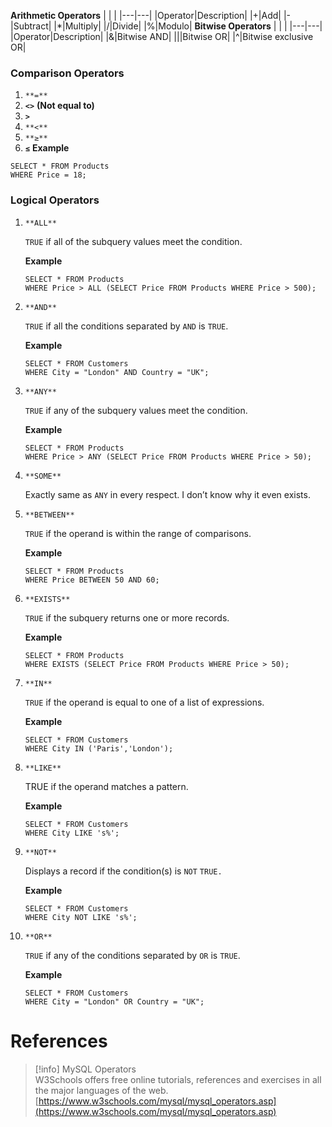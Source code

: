 **Arithmetic Operators**
|   |   |
|---|---|
|Operator|Description|
|+|Add|
|-|Subtract|
|*|Multiply|
|/|Divide|
|%|Modulo|
**Bitwise Operators**
|   |   |
|---|---|
|Operator|Description|
|&|Bitwise AND|
|\||Bitwise OR|
|^|Bitwise exclusive OR|
### Comparison Operators
1. `**=**`
2. **`<>`** **(Not equal to)**
3. **`>`**
4. `**<**`
5. `**≥**`
6. **`≤`**
**Example**
```
SELECT * FROM Products
WHERE Price = 18;
```
### Logical Operators
1. `**ALL**`
    
    `TRUE` if all of the subquery values meet the condition.
    
    **Example**
    
    ```
    SELECT * FROM Products
    WHERE Price > ALL (SELECT Price FROM Products WHERE Price > 500);
    ```
    
2. `**AND**`
    
    `TRUE` if all the conditions separated by `AND` is `TRUE`.
    
    **Example**
    
    ```
    SELECT * FROM Customers
    WHERE City = "London" AND Country = "UK";
    ```
    
3. `**ANY**`
    
    `TRUE` if any of the subquery values meet the condition.
    
    **Example**
    
    ```
    SELECT * FROM Products
    WHERE Price > ANY (SELECT Price FROM Products WHERE Price > 50);
    ```
    
4. `**SOME**`
    
    Exactly same as `ANY` in every respect. I don’t know why it even exists.
    
5. `**BETWEEN**`
    
    `TRUE` if the operand is within the range of comparisons.
    
    **Example**
    
    ```
    SELECT * FROM Products
    WHERE Price BETWEEN 50 AND 60;
    ```
    
6. `**EXISTS**`
    
    `TRUE` if the subquery returns one or more records.
    
    **Example**
    
    ```
    SELECT * FROM Products
    WHERE EXISTS (SELECT Price FROM Products WHERE Price > 50);
    ```
    
7. `**IN**`
    
    `TRUE` if the operand is equal to one of a list of expressions.
    
    **Example**
    
    ```
    SELECT * FROM Customers
    WHERE City IN ('Paris','London');
    ```
    
8. `**LIKE**`
    
    TRUE if the operand matches a pattern.
    
    **Example**
    
    ```
    SELECT * FROM Customers
    WHERE City LIKE 's%';
    ```
    
9. `**NOT**`
    
    Displays a record if the condition(s) is `NOT` `TRUE.`
    
    **Example**
    
    ```
    SELECT * FROM Customers
    WHERE City NOT LIKE 's%';
    ```
    
10. `**OR**`
    
    `TRUE` if any of the conditions separated by `OR` is `TRUE`.
    
    **Example**
    
    ```
    SELECT * FROM Customers
    WHERE City = "London" OR Country = "UK";
    ```
    
# References

> [!info] MySQL Operators  
> W3Schools offers free online tutorials, references and exercises in all the major languages of the web.  
> [https://www.w3schools.com/mysql/mysql_operators.asp](https://www.w3schools.com/mysql/mysql_operators.asp)
